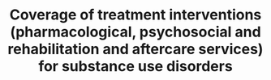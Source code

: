 ---
actual_indicator_available: null
actual_indicator_available_description: null
comments_and_limitations: null
data_non_statistical: true
date_metadata_updated: null
date_of_national_source_publication: null
disaggregation_categories: null
disaggregation_geography: null
goal_meta_link: http://unstats.un.org/sdgs/files/metadata-compilation/Metadata-Goal-3.pdf
graph: null
graph_title: Coverage of treatment interventions (pharmacological, psychosocial and
  rehabilitation and aftercare services) for substance use disorders
graph_type: null
has_metadata: true
indicator: 3.5.1
indicator_definition: "Treatment of substance use disorder as defined by the Political\
  \ Declaration and Plan of Action on International Cooperation Towards an integrated\
  \ and Balanced Strategy to Counter the World Drug Problem, High Level Segment, Commission\
  \ on Narcotic Drugs, Vienna 11- 12 March 2009. Comprehensive treatment system offering\
  \ a wide range of integrated pharmacological (such as detoxification and opioid\
  \ agonist and antagonist maintenance) and psychosocial (such as counselling, cognitive\
  \ behavioural therapy and social support) interventions based on scientific evidence\
  \ and focused on the process of rehabilitation, recovery and social reintegration\
  \ (Plan of Action, Para 4:h) Services for the treatment of drug disorders' are part\
  \ of clinical responses to substancerelated disorders. Such services are aimed at\
  \ stopping or reducing the effects of acute intoxication, managing withdrawal symptoms\
  \ during detoxification, preventing relapse and dealing with long-term psychological\
  \ and behavioural symptoms.. (E/NR/2014/2)1 Substance use disorders, occur when\
  \ the recurrent use of alcohol and/or drugs causes clinically and functionally significant\
  \ impairment, such as health problems, disability, and failure to meet major responsibilities\
  \ at work, school, or home. According to the DSM-5, a diagnosis of substance use\
  \ disorder is based on evidence of impaired control, social impairment, risky use,\
  \ and pharmacological criteria. (DSM V) Pharmacological Interventions include cluster\
  \ of interventions such as detoxification, , opioid antagonist therapy, and opioid\
  \ maintenance therapy (E/NR/2014/2) \tDetoxification refers to a process carried\
  \ out in a safe and effective manner aimed at eliminating or minimizing withdrawal\
  \ symptoms that occur after drugs are no longer taken (WHO). \tOpioid maintenance\
  \ therapy refers to the regular administration of a long-acting opioid agonist to\
  \ stabilize the patient without applying tapering dosage schedules. (WHO, UNODC,\
  \ UNAIDS Technical Guide for Countries to Set Targets for Universal Access to HIV\
  \ Prevention, Treatment and Care for Injecting Drug Users (WHO, Geneva, 2009) \t\
  Opioid antagonist maintenance treatment refers to the regular administration of\
  \ a long-acting opioid antagonist to block opioid receptors and avoid any opioid\
  \ effect (adapted from WHO, 2009). Psychosocial cluster of interventions such as\
  \ treatment planning, counselling, peer support groups, screening/brief intervention,\
  \ contingency management, cognitive behavioural therapy, treatment of comorbidity,\
  \ motivational interviewing. \tTreatment planning refers to the development of a\
  \ written description of the treatment to be provided and its anticipated course.\
  \ Such planning is done with the patient by establishing goals based on the patient's\
  \ identified needs and setting interventions to meet those goals (UNODC, Principles\
  \ of Drug Dependence Treatment: Discussion Paper, March 2008). \tCounselling refers\
  \ to an intensive interpersonal process aimed at assisting individuals to achieve\
  \ their goals or function more effectively (WHO). \tPeer support groups (self-help\
  \ groups such as Narcotics Anonymous) refers to small groups of peers wishing to\
  \ assist each other in their struggle with a particular problem (in the case of\
  \ Narcotics Anonymous, with drug dependence) (WHO). \tScreening is aimed at detecting\
  \ health problems or risk factors at an early stage before they have caused serious\
  \ disease or other problems (WHO). A 'brief intervention' is a structured therapy\
  \ of short duration aimed at assisting an individual to cease or reduce the use\
  \ of a psychoactive substance or to deal with other life issues (WHO). \tContingency\
  \ management' refers to psychosocial interventions that provide a system of incentives\
  \ and disincentives designed to make drug use less attractive and abstinence more\
  \ attractive (NIDA). \tCognitive behavioural therapy refers to psychosocial interventions\
  \ aimed at helping patients recognize, avoid and cope with the situations in which\
  \ they are most likely to use drugs (adapted from NIDA). \tMotivational interviewing\
  \ refers to a counselling and assessment technique that follows a non-confrontational\
  \ approach to questioning people about difficult issues like alcohol and drug use,\
  \ assisting them to make positive decisions aimed at reducing or stopping such use\
  \ (ODCCP). Social rehabilitation and aftercare include a cluster of interventions\
  \ such as vocational training, social assistance, educational activities, rehabilitation\
  \ and aftercare. \tVocational training and income-generation support' refers to\
  \ activities aimed at providing participants with the skills and opportunities to\
  \ engage in meaningful employment and sustainably support themselves and their families.\
  \ \tSocial assistance refers to the many ways in which professionals and nonprofessionals\
  \ can support the social and psychological well-being of drug users with a view\
  \ to improving both the quality and duration of their lives (WHO, Guidelines for\
  \ the Psychosocially Assisted Pharmacological Treatment of Opioid Dependence, 2009).\
  \ \tEducational activities on the risks posed by drug use refer to sessions aimed\
  \ at informing and counselling people about the consequences of drug use, in other\
  \ words, the ways in which such use affects physical and mental health, behavioural\
  \ control and interpersonal relationships. In particular, these educational sessions\
  \ should focus on providing information about overdosing, contracting infectious\
  \ diseases, developing cardiovascular, metabolic and psychiatric disorders etc.\
  \ and the benefit of abstaining from drug use. Treatment methods and goals are also\
  \ explained in detail. \tRehabilitation and aftercare refers to the process aimed\
  \ at achieving an optimal state of health, psychological functioning and social\
  \ well-being for individuals with a drugrelated problem (WHO). Coverage Coverage\
  \ describes the extent to which an intervention is delivered to the target population,\
  \ that is, the proportion of the target population in need of an intervention that\
  \ actually gets it. Coverage has to be determined relative to the national estimates\
  \ of people in need, e.g., people with substance use disorders, or people vulnerable\
  \ to substance use. (Economic and Social Council (E/NR/2014/2) Commission on Narcotics\
  \ Drugs, Annual Report Questionnaire; Part 2:COMPREHENSIVE APPROACH TO DRUG DEMAND\
  \ AND SUPPLY REDUCTION)"
indicator_name: Coverage of treatment interventions (pharmacological, psychosocial
  and rehabilitation and aftercare services) for substance use disorders
indicator_sort_order: 03-05-01
indicator_variable: null
international_and_national_references: null
layout: indicator
method_of_computation: Number of people who have received different treatment interventions
  in the last year divided by the actual number of the target population (people with
  substance use disorders measured as the total number of problem drug users).The
  target will be assessed through aggregating the information on the type of treatment
  interventions and extent of coverage of these for the population in need.
periodicity: null
permalink: /3-5-1/
published: false
rationale_interpretation: Strengthening the treatment services entails providing a
  comprehensive set of evidence based interventions (that have been laid down in the
  international standards and guidelines) that are available and accessible to all
  population groups in need of these interventions or services. The indicator will
  inform the extent to which a range of evidence based interventions for treatment
  of substance use disorder are available and are accessed by the population in need
  for these in a country, regional or globally. For instance currently UNODC estimates
  that globally one out of 6 people with drug use disorders have access to or provided
  drug treatment services (World Drug Report 2014).
reporting_status: notstarted
scheduled_update_by_SDG_team: null
scheduled_update_by_national_source: null
sdg_goal: 3
source_active_1: true
source_agency_staff_email_1: null
source_agency_staff_name_1: null
source_agency_survey_dataset_1: null
source_notes_1: null
source_title_1: null
source_url_1: null
target: Strengthen the prevention and treatment of substance abuse, including narcotic
  drug abuse and harmful use of alcohol.
target_id: '3.5'
time_period: null
title: Coverage of treatment interventions (pharmacological, psychosocial and rehabilitation
  and aftercare services) for substance use disorders
un_custodial_agency: WHO UNODC
un_designated_tier: '3'
unit_of_measure: null
variable_description: null
variable_notes: null
---